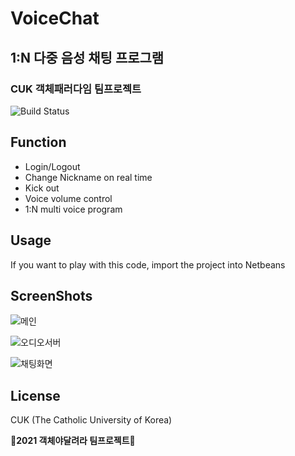 # VoiceChat
## 1:N 다중 음성 채팅 프로그램
### CUK 객체패러다임 팀프로젝트
![Build Status](https://img.shields.io/badge/-JAVA-F26D85)


## Function
- Login/Logout
- Change Nickname on real time
- Kick out
- Voice volume control
- 1:N multi voice program

## Usage
If you want to play with this code, import the project into Netbeans


## ScreenShots
![메인](https://user-images.githubusercontent.com/73006274/126988364-440ef311-098f-4bb7-a80a-2d6563ff45cd.png)

![오디오서버](https://user-images.githubusercontent.com/73006274/126988218-fb7df075-f660-4037-951c-2bd3f8896f1b.png)

![채팅화면](https://user-images.githubusercontent.com/73006274/126988159-491c2735-c5ae-4e0c-a7d5-1a35dfc4cd88.png)


## License

CUK (The Catholic University of Korea)

**🤍2021 객체야달려라 팀프로젝트🤍**


